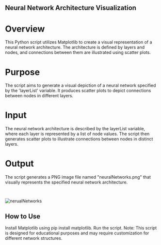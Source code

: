 ## Neural Network Architecture Visualization
# Overview
This Python script utilizes Matplotlib to create a visual representation of a neural network architecture. The architecture is defined by layers and nodes, and connections between them are illustrated using scatter plots.

# Purpose
The script aims to generate a visual depiction of a neural network specified by the 'layerList' variable. It produces scatter plots to depict connections between nodes in different layers.

# Input
The neural network architecture is described by the layerList variable, where each layer is represented by a list of node values. The script then generates scatter plots to illustrate connections between nodes in distinct layers.


# Output
The script generates a PNG image file named "neuralNetworks.png" that visually represents the specified neural network architecture.

<br>

![nerualNetworks](https://github.com/MuhammetSonmez/NeuralNetworkArchitectureVisualization/assets/127973832/f75eb74c-ffa7-4316-a557-1b755559d12c)


## How to Use
Install Matplotlib using pip install matplotlib.
Run the script.
Note: This script is designed for educational purposes and may require customization for different network structures.

